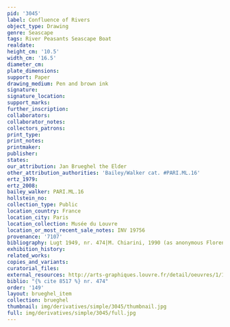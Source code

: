 ```yaml
---
pid: '3045'
label: Confluence of Rivers
object_type: Drawing
genre: Seascape
tags: River Peasants Seascape Boat
realdate: 
height_cm: '10.5'
width_cm: '16.5'
diameter_cm: 
plate_dimensions: 
support: Paper
drawing_medium: Pen and brown ink
signature: 
signature_location: 
support_marks: 
further_inscription: 
collaborators: 
collaborator_notes: 
collectors_patrons: 
print_type: 
print_notes: 
printmaker: 
publisher: 
states: 
our_attribution: Jan Brueghel the Elder
other_attribution_authorities: 'Bailey/Walker cat. #PARI.ML.16'
ertz_1979: 
ertz_2008: 
bailey_walker: PARI.ML.16
hollstein_no: 
collection_type: Public
location_country: France
location_city: Paris
location_collection: Musée du Louvre
location_or_most_recent_sale_notes: INV 19756
provenance: '7107'
bibliography: Lugt 1949, nr. 474|M. Chiarini, 1990 (as anonymous Florentine)
exhibition_history: 
related_works: 
copies_and_variants: 
curatorial_files: 
external_resources: http://arts-graphiques.louvre.fr/detail/oeuvres/1/109898-Confluent-de-deux-rivieres-animees-de-barques-et-de-petits-personnages
biblio: "{% cite 8517 %} nr. 474"
order: '149'
layout: brueghel_item
collection: brueghel
thumbnail: img/derivatives/simple/3045/thumbnail.jpg
full: img/derivatives/simple/3045/full.jpg
---
```

